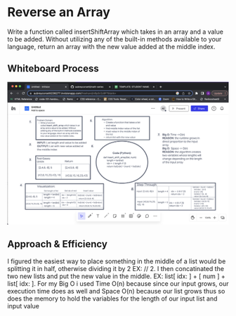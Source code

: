 # Reverse an Array
<!-- Description of the challenge -->
Write a function called insertShiftArray which takes in an array and a value to be added. Without utilizing any of the built-in methods available to your language, return an array with the new value added at the middle index.

## Whiteboard Process
<!-- Embedded whiteboard image -->
![whiteboard](./ais_wboard.png)

## Approach & Efficiency
<!-- What approach did you take? Discuss Why. What is the Big O space/time for this approach? -->
I figured the easiest way to place something in the middle of a list would be splitting it in half, otherwise dividing it by 2 EX: // 2. I then concatinated the two new lists and put the new value in the middle. EX: list[ idx: ] + [ num ] + list[ idx: ]. For my Big O i used Time O(n) because since our input grows, our execution time does as well and Space O(n) because our list grows thus so does the memory to hold the variables for the length of our input list and input value
